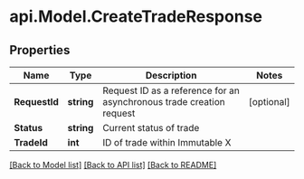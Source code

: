 # api.Model.CreateTradeResponse

## Properties

Name | Type | Description | Notes
------------ | ------------- | ------------- | -------------
**RequestId** | **string** | Request ID as a reference for an asynchronous trade creation request | [optional] 
**Status** | **string** | Current status of trade | 
**TradeId** | **int** | ID of trade within Immutable X | 

[[Back to Model list]](../README.md#documentation-for-models) [[Back to API list]](../README.md#documentation-for-api-endpoints) [[Back to README]](../README.md)

